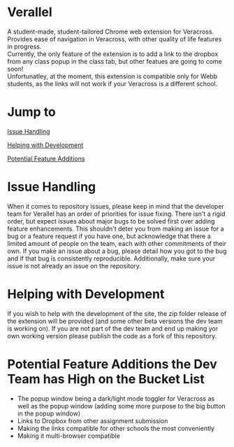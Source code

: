 # Verallel
A student-made, student-tailored Chrome web extension for Veracross. Provides ease of navigation in Veracross, with other quality of life features in progress.<br>
Currently, the only feature of the extension is to add a link to the dropbox from any class popup in the class tab, but other featues are going to come soon!<br>
Unfortunatley, at the moment, this extension is compatible only for Webb students, as the links will not work if your Veracross is a different school. 

# Jump to
[Issue Handling](#issue-handling)

[Helping with Development](#helping-with-development)

[Potential Feature Additions](#potential-feature-addons-the-dev-team-has-high-on-the-bucket-list)

# Issue Handling
When it comes to repository issues, please keep in mind that the developer team for Verallel has an order of priorities for issue fixing. There isn't a rigid order, but expect issues about major bugs to be solved first over adding feature enhancements. This shouldn't deter you from making an issue for a bug or a feature request if you have one, but acknowledge that there a limited amount of people on the team, each with other commitments of their own. If you make an issue about a bug, please detail how you got to the bug and if that bug is consistently reproducible. Additionally, make sure your issue is not already an issue on the repository. 

# Helping with Development
If you wish to help with the development of the site, the zip folder release of the extension will be provided (and some other beta versions the dev team is working on). If you are not part of the dev team and end up making yor own working version please publish the code as a fork of this repository.

# Potential Feature Additions the Dev Team has High on the Bucket List
  - The popup window being a dark/light mode toggler for Veracross as well as the popup window (adding some more purpose to the big button in the popup window)
  - Links to Dropbox from other assignment submission
  - Making the links compatible for other schools the most conveniently
  - Making it multi-browser compatible

